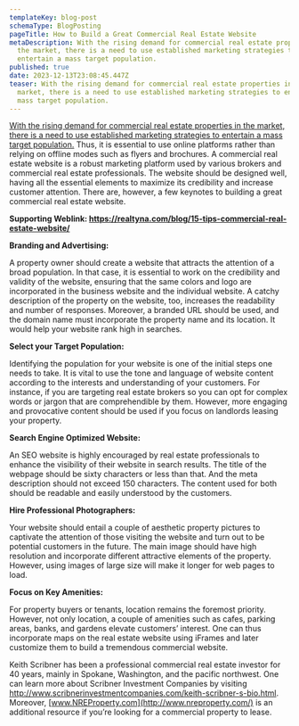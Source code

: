 ```yaml
---
templateKey: blog-post
schemaType: BlogPosting
pageTitle: How to Build a Great Commercial Real Estate Website
metaDescription: With the rising demand for commercial real estate properties in
  the market, there is a need to use established marketing strategies to
  entertain a mass target population.
published: true
date: 2023-12-13T23:08:45.447Z
teaser: With the rising demand for commercial real estate properties in the
  market, there is a need to use established marketing strategies to entertain a
  mass target population.
---
```



[](<>)[](<>)[](<>)[](<>)[](<>)[With the rising demand for commercial real estate properties in the market, there is a need to use established marketing strategies to entertain a mass target population.](<>) Thus, it is essential to use online platforms rather than relying on offline modes such as flyers and brochures. A commercial real estate website is a robust marketing platform used by various brokers and commercial real estate professionals. The website should be designed well, having all the essential elements to maximize its credibility and increase customer attention. There are, however, a few keynotes to building a great commercial real estate website.

**Supporting Weblink: <https://realtyna.com/blog/15-tips-commercial-real-estate-website/>**

**Branding and Advertising:**

A property owner should create a website that attracts the attention of a broad population. In that case, it is essential to work on the credibility and validity of the website, ensuring that the same colors and logo are incorporated in the business website and the individual website. A catchy description of the property on the website, too, increases the readability and number of responses. Moreover, a branded URL should be used, and the domain name must incorporate the property name and its location. It would help your website rank high in searches.

**Select your Target Population:**

Identifying the population for your website is one of the initial steps one needs to take. It is vital to use the tone and language of website content according to the interests and understanding of your customers. For instance, if you are targeting real estate brokers so you can opt for complex words or jargon that are comprehendible by them. However, more engaging and provocative content should be used if you focus on landlords leasing your property.

**Search Engine Optimized Website:**

An SEO website is highly encouraged by real estate professionals to enhance the visibility of their website in search results. The title of the webpage should be sixty characters or less than that. And the meta description should not exceed 150 characters. The content used for both should be readable and easily understood by the customers.

**Hire Professional Photographers:**

Your website should entail a couple of aesthetic property pictures to captivate the attention of those visiting the website and turn out to be potential customers in the future. The main image should have high resolution and incorporate different attractive elements of the property. However, using images of large size will make it longer for web pages to load.

**Focus on Key Amenities:**

For property buyers or tenants, location remains the foremost priority. However, not only location, a couple of amenities such as cafes, parking areas, banks, and gardens elevate customers’ interest. One can thus incorporate maps on the real estate website using iFrames and later customize them to build a tremendous commercial website.

Keith Scribner has been a professional commercial real estate investor for 40 years, mainly in Spokane, Washington, and the pacific northwest. One can learn more about Scribner Investment Companies by visiting <http://www.scribnerinvestmentcompanies.com/keith-scribner-s-bio.html>. Moreover, [www.NREProperty.com](http://www.nreproperty.com/) is an additional resource if you’re looking for a commercial property to lease.
